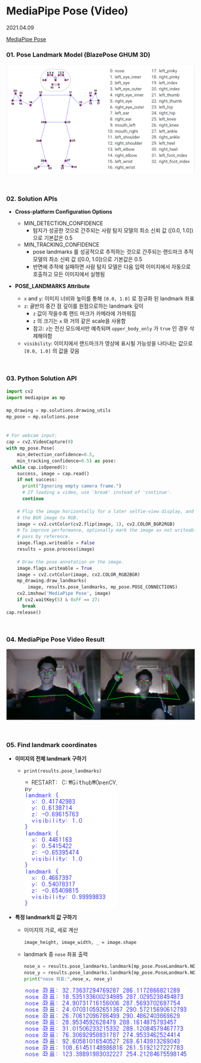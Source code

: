 # MediaPipe Pose (Video)

2021.04.09

[MediaPipe Pose](https://google.github.io/mediapipe/solutions/pose)

### 01. Pose Landmark Model (BlazePose GHUM 3D)

![image01.PNG](https://github.com/hyunmin0317/OpenCV_Study/blob/master/MediaPipePose/MediaPipePose(Video)/Github/image01.PNG?raw=true)

<br>

### 02. Solution APIs

* **Cross-platform Configuration Options**
  * MIN_DETECTION_CONFIDENCE
    * 탐지가 성공한 것으로 간주되는 사람 탐지 모델의 최소 신뢰 값 ([0.0, 1.0])으로 기본값은 0.5
  * MIN_TRACKING_CONFIDENCE
    * pose landmarks 를 성공적으로 추적하는 것으로 간주되는 랜드마크 추적 모델의 최소 신뢰 값 ([0.0, 1.0])으로 기본값은 0.5
    * 반면에 추적에 실패하면 사람 탐지 모델은 다음 입력 이미지에서 자동으로 호출하고 모든 이미지에서 실행됨

* **POSE_LANDMARKS Attribute**
  * `x` and `y`: 이미지 너비와 높이를 통해 `[0.0, 1.0]` 로  정규화 된 landmark 좌표
  * `z`: 골반의 중간 점 깊이를 원점으로하는 landmark 깊이
    * `z` 값이 작을수록 랜드 마크가 카메라에 가까워짐
    * `z` 의 크기는 `x` 와 거의 같은 scale을 사용함
    * 참고: `z`는 전신 모드에서만 예측되며 `upper_body_only` 가 `true` 인 경우 삭제해야함
  * `visibility`: 이미지에서 랜드마크가 영상에 표시될 가능성을 나타내는 값으로 `[0.0, 1.0]` 의 값을 갖음

<br>

### 03. Python Solution API

```python
import cv2
import mediapipe as mp

mp_drawing = mp.solutions.drawing_utils
mp_pose = mp.solutions.pose


# For webcam input:
cap = cv2.VideoCapture(0)
with mp_pose.Pose(
    min_detection_confidence=0.5,
    min_tracking_confidence=0.5) as pose:
  while cap.isOpened():
    success, image = cap.read()
    if not success:
      print("Ignoring empty camera frame.")
      # If loading a video, use 'break' instead of 'continue'.
      continue

    # Flip the image horizontally for a later selfie-view display, and convert
    # the BGR image to RGB.
    image = cv2.cvtColor(cv2.flip(image, 1), cv2.COLOR_BGR2RGB)
    # To improve performance, optionally mark the image as not writeable to
    # pass by reference.
    image.flags.writeable = False
    results = pose.process(image)

    # Draw the pose annotation on the image.
    image.flags.writeable = True
    image = cv2.cvtColor(image, cv2.COLOR_RGB2BGR)
    mp_drawing.draw_landmarks(
        image, results.pose_landmarks, mp_pose.POSE_CONNECTIONS)
    cv2.imshow('MediaPipe Pose', image)
    if cv2.waitKey(5) & 0xFF == 27:
      break
cap.release()
```

<br>

###  04. MediaPipe Pose Video Result

![result.PNG](https://github.com/hyunmin0317/OpenCV_Study/blob/master/MediaPipePose/MediaPipePose(Video)/Github/result.PNG?raw=true)

<br>

### 05. Find landmark coordinates

* **이미지의 전체 landmark 구하기**

  * `print(results.pose_landmarks)`

    ![image02.PNG](https://github.com/hyunmin0317/OpenCV_Study/blob/master/MediaPipePose/MediaPipePose(Video)/Github/image02.PNG?raw=true)

* **특정 landmark의 값 구하기**

  * 이미지의 가로, 세로 계산

    `image_height, image_width, _ = image.shape`

  * landmark 중 `nose` 좌표 출력

    ```python
    nose_x = results.pose_landmarks.landmark[mp_pose.PoseLandmark.NOSE].x * image_width
    nose_y = results.pose_landmarks.landmark[mp_pose.PoseLandmark.NOSE].y * image_height
    print("nose 좌표:",nose_x, nose_y)
    ```

    ![image03.PNG](https://github.com/hyunmin0317/OpenCV_Study/blob/master/MediaPipePose/MediaPipePose(Video)/Github/image03.PNG?raw=true)

    

    